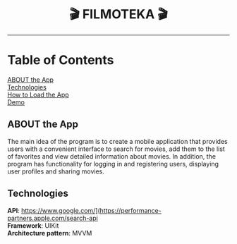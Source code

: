 <h1 align="center">
🎬 FILMOTEKA 🎬 
</h1> 

***

# Table of Contents
[ABOUT the App](#ABOUT-the-App) </br>
[Technologies](#Technologies) </br>
[How to Load the App](#How-to-Load-the-App) </br>
[Demo](#Demo)



## ABOUT the App

The main idea of the program is to create a mobile application that provides users with a convenient interface to search for movies, add them to the list of favorites and view detailed information about movies. 
In addition, the program has functionality for logging in and registering users, displaying user profiles and sharing movies.

## Technologies
**API**: https://www.google.com/](https://performance-partners.apple.com/search-api </br>
**Framework**: UIKit  </br>
**Architecture pattern**: MVVM </br>











